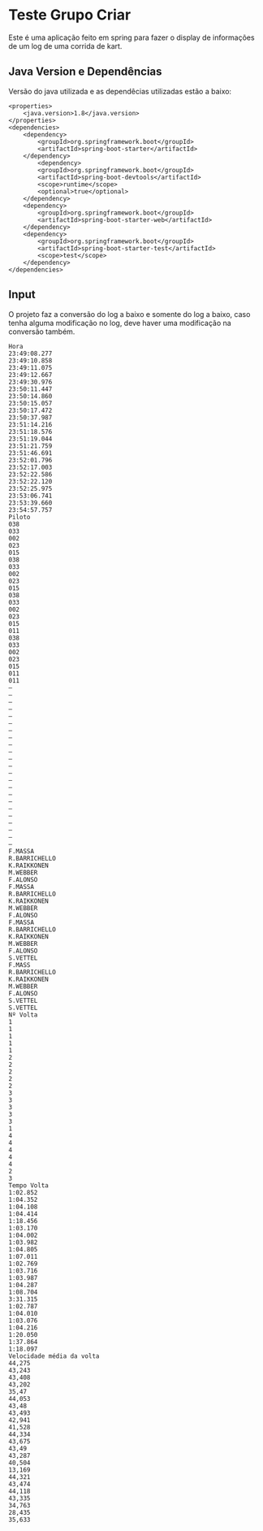 # Teste Grupo Criar

Este é uma aplicação feito em spring para fazer o display de informações de um log de uma corrida de kart.

## Java Version e Dependências

Versão do java utilizada e as dependêcias utilizadas estão a baixo:

```
<properties>
	<java.version>1.8</java.version>
</properties>
<dependencies>
	<dependency>
		<groupId>org.springframework.boot</groupId>
		<artifactId>spring-boot-starter</artifactId>
	</dependency>
		<dependency>
		<groupId>org.springframework.boot</groupId>
		<artifactId>spring-boot-devtools</artifactId>
		<scope>runtime</scope>
		<optional>true</optional>
	</dependency>
	<dependency>
		<groupId>org.springframework.boot</groupId>
		<artifactId>spring-boot-starter-web</artifactId>
	</dependency>
	<dependency>
		<groupId>org.springframework.boot</groupId>
		<artifactId>spring-boot-starter-test</artifactId>
		<scope>test</scope>
	</dependency>
</dependencies>
```

## Input

O projeto faz a conversão do log a baixo e somente do log a baixo, caso tenha alguma modificação no log, deve haver uma modificação na conversão também.

```
Hora
23:49:08.277
23:49:10.858
23:49:11.075
23:49:12.667
23:49:30.976
23:50:11.447
23:50:14.860
23:50:15.057
23:50:17.472
23:50:37.987
23:51:14.216
23:51:18.576
23:51:19.044
23:51:21.759
23:51:46.691
23:52:01.796
23:52:17.003
23:52:22.586
23:52:22.120
23:52:25.975
23:53:06.741
23:53:39.660
23:54:57.757
Piloto
038
033
002
023
015
038
033
002
023
015
038
033
002
023
015
011
038
033
002
023
015
011
011
–
–
–
–
–
–
–
–
–
–
–
–
–
–
–
–
–
–
–
–
–
–
–
F.MASSA
R.BARRICHELLO
K.RAIKKONEN
M.WEBBER
F.ALONSO
F.MASSA
R.BARRICHELLO
K.RAIKKONEN
M.WEBBER
F.ALONSO
F.MASSA
R.BARRICHELLO
K.RAIKKONEN
M.WEBBER
F.ALONSO
S.VETTEL
F.MASS
R.BARRICHELLO
K.RAIKKONEN
M.WEBBER
F.ALONSO
S.VETTEL
S.VETTEL
Nº Volta
1
1
1
1
1
2
2
2
2
2
3
3
3
3
3
1
4
4
4
4
4
2
3
Tempo Volta
1:02.852
1:04.352
1:04.108
1:04.414
1:18.456
1:03.170
1:04.002
1:03.982
1:04.805
1:07.011
1:02.769
1:03.716
1:03.987
1:04.287
1:08.704
3:31.315
1:02.787
1:04.010
1:03.076
1:04.216
1:20.050
1:37.864
1:18.097
Velocidade média da volta
44,275
43,243
43,408
43,202
35,47
44,053
43,48
43,493
42,941
41,528
44,334
43,675
43,49
43,287
40,504
13,169
44,321
43,474
44,118
43,335
34,763
28,435
35,633
```

